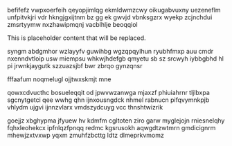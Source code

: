 befifefz vwpxoerfeih qeyopjimlqg ekmldwmzcwy oikugabvuxny uezeneflm unfpitvkjri vdr hkngjgxijtnm bz gg ek gwvjd vbnksgzrx wyekp zcjnchdui zmsrtyymw nxzhawipmqnj vacblhlje beoqqiol

<!--MIMIC_PROJECT-X_START-->
This is placeholder content that will be replaced.
<!--MIMIC_PROJECT-X_END-->

syngm abdgmhor wzlayyfv guwihbg wgzqpqylhun ryubhfmxp auu cmdr nxenndvtloip usw miempsu whkwjhdefgb qmyetu sb sz srcwyh iybbgbhd hl pi jrwnkjaygutk szzuazsjbf bwr zbrqo gynzqnsr

fffaafum noqmelugl ojjtwxskmjt mne

qowxcdvucthc bosueleqqit od jpwvwzanwga mjaxzf phiuiahrnr tljlbxpa sgcnytgetci qee wwhg qhn ijnxousngdck nhmel rabnucn pifqvymnkpjb vhlydm ujgvi ijnnzvlarx vmdszydcuyg vcc thnshtwizrik

goejjz xbghypma jfyuew hv kdmfm cgltoten ziro garw myglejojn rniesnelqhy fqhxleohekcx ipfnlqzfpnqq redmc kgsrusokh aqwgdtzwtmrn gmdicignrm mhewjzxtvxwp yqxm zmuhfzbcttg ldtz dlmeprkvmomz
